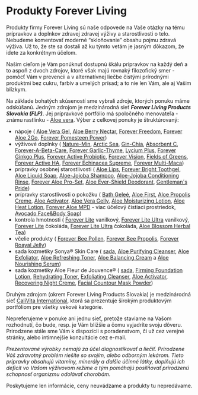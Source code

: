 Produkty Forever Living
=======================

Produkty firmy Forever Living sú naše odpovede na
Vaše otázky na tému prípravkov a doplnkov zdravej zdravej výživy a
starostlivosti o telo. Nebudeme komentovať moderné “skloňovanie” obsahu pojmu
zdravá výživa. Už to, že ste sa dostali až ku týmto vetám je jasným dôkazom, že
idete za konkrétnym účelom.

Našim cieľom je Vám ponúknuť dostupnú škálu prípravkov na každý deň a to aspoň z
dvoch zdrojov, ktoré však majú rovnaký filozofický smer - pomôcť Vám v prevencii
a v alternatívnej liečbe čistými prírodnými produktmi bez cukru, farbív a
umelých prísad; a to nie len Vám, ale aj Vašim blízkym.

Na základe bohatých skúseností sme vybrali zdroje, ktorých ponuku máme
odskúšanú. Jedným zdrojom je medzinárodná sieť ***Forever Living Products
Slovakia (FLP)***. Jej prípravkové portfólio má spoločného menovateľa - známu
rastlinku - [Aloe vera](/altmed/bylinky/aloe-vera). Výber
z celkovej ponuky je štruktúrovaný:

* nápoje (
  [Aloe Vera Gel](/altmed/proflp/aloe-vera-gel),
  [Aloe Berry Nectar](/altmed/proflp/aloe-berry-nectar),
  [Forever Freedom](/altmed/proflp/forever-freedom),
  [Forever Aloe 2Go](/altmed/proflp/forever-aloe-2go),
  [Forever Pomesteen Power](/altmed/proflp/forever-pomesteen-power))
* výživové doplnky (
  [Nature-Min](/altmed/proflp/nature-min),
  [Arctic Sea](/altmed/proflp/arctic-sea-super-omega-3),
  [Gin-Chia](/altmed/proflp/gin-chia),
  [Absorbent C](/altmed/proflp/absorbent-c),
  [Forever-A-Beta-Care](/altmed/proflp/a-beta-care),
  [Forever Garlic-Thyme](/altmed/proflp/forever-garlic-thyme),
  [Lycium Plus](/altmed/proflp/forever-lycium-plus),
  [Forever Ginkgo Plus](/altmed/proflp/forever-ginkgo-plus),
  [Forever Active Probiotic](/altmed/proflp/forever-active-probiotic),
  [Forever Vision](/altmed/proflp/forever-vision),
  [Fields of Greens](/altmed/proflp/fields-of-greens),
  [Forever Active HA](/altmed/proflp/forever-active-ha),
  [Forever Echinacea Supreme](/altmed/proflp/forever-echinacea-supreme), [Forever Multi-Maca](/altmed/proflp/forever-multi-maca))
* prípravky osobnej starostlivosti (
  [Aloe Lips](/altmed/proflp/aloe-lips),
  [Forever Bright Toothgel](/altmed/proflp/forever-bright-toothgel),
  [Aloe Liquid Soap](/altmed/proflp/aloe-liquid-soap),
  [Aloe-Jojoba Shampoo](/altmed/proflp/aloe-jojoba-shampoo),
  [Aloe-Jojoba Conditioning Rinse](/altmed/proflp/aloe-jojoba-conditioning-rinse), [Forever Aloe Pro-Set](/altmed/proflp/forever-aloe-pro-set),
  [Aloe Ever-Shield Deodorant](/altmed/proflp/aloe-ever-shield-deodorant), [Gentleman´s Pride](/altmed/proflp/gentlemans-pride))
* prípravky starostlivosti o pokožku (
  [Bath Geleé](/altmed/proflp/aloe-bath-gelee),
  [Aloe First](/altmed/proflp/aloe-first),
  [Aloe Propolis Creme](/altmed/proflp/aloe-propolis-creme),
  [Aloe Activator](/altmed/proflp/aloe-activator),
  [Aloe Vera Gelly](/altmed/proflp/aloe-vera-gelly),
  [Aloe Moisturizing Lotion](/altmed/proflp/aloe-moisturizing-lotion),
  [Aloe Heat Lotion](/altmed/proflp/aloe-heat-lotion),
  [Forever Aloe MPD](/altmed/proflp/forever-aloe-mpd) - viac účelový čistiaci prostriedok,
  [Avocado Face&Body Soap](/altmed/proflp/avocado-face-body-soap-avokadove-mydlo))
* kontrola hmotnosti (
  [Forever Lite](/altmed/proflp/forever-lite-vanilka) vanilkový,
  [Forever Lite Ultra](/altmed/proflp/forever-lite-ultra-vanilka) vanilkový, [Forever Lite](/altmed/proflp/forever-lite-cokolada) čokoláda,
  [Forever Lite Ultra](/altmed/proflp/forever-lite-ultra-cokolada) čokoláda, [Aloe Blossom Herbal Tea](/altmed/proflp/aloe-blossom-herbal-tea))
* včelie produkty (
  [Forever Bee Pollen](/altmed/proflp/forever-bee-pollen),
  [Forever Bee Propolis](/altmed/proflp/forever-bee-propolis),
  [Forever Roayal Jelly](/altmed/proflp/forever-royal-jelly))
* sada kozmetiky Sonya® Skin Care (
  [sada](/altmed/proflp/sonya-skin-care),
  [Aloe Purifying Cleanser](/altmed/proflp/aloe-purifying-cleanser),
  [Aloe Exfoliator](/altmed/proflp/aloe-deep-cleansing-exfoliator),
  [Aloe Refreshing Toner](/altmed/proflp/aloe-refreshing-toner),
  [Aloe Balancing Cream](/altmed/proflp/aloe-balancing-cream) a
  [Aloe Nourishing Serum](/altmed/proflp/aloe-nourishing-serum))
* sada kozmetiky Aloe Fleur de Jouvence® (
  [sada](/altmed/proflp/aloe-fleur-de-juouvence),
  [Firming Foundation Lotion](/altmed/proflp/firming-foundation-lotion), [Rehydrating Toner](/altmed/proflp/rehydrating-toner),
  [Exfoliating Cleanser](/altmed/proflp/exfoliating-cleanser),
  [Aloe Activator](/altmed/proflp/aloe-activator),
  [Recovering Night Creme](/altmed/proflp/recovering-night-creme),
  [Facial Countour Mask Powder](/altmed/proflp/facial-contour-mask-powder))

Druhým zdrojom (okrem Forever Living  Products Slovakia) je medzinárodná sieť
[CaliVita International](/altmed/procvi), ktorá sa prezentuje
širokým produktovým portfóliom pre všetky vekové kategórie.

Nepreferujeme v ponuke ani jednu sieť, pretože staviame na Vašom rozhodnutí, čo
bude, resp. je Vám bližšie a čomu vyjadríte svoju dôveru. Prirodzene stále sme
Vám k dispozícii s poradenstvom, či už cez verejné stránky, alebo intimnejšie
konzultácie cez e-mail.

*Prezentované výrobky nemajú za účel diagnostikovať a liečiť. Prirodzene Váš
zdravotný problém riešite so svojím, alebo odborným lekárom. Tieto prípravky
obsahujú vitamíny, minerály a ďalšie účinné látky, doplňujú ich deficit vo Vašom
výživovom režime a tým pomáhajú posilňovať prirodzenú schopnosť organizmu
odolávať chorobám.*

Poskytujeme len informácie, ceny neuvádzame a produkty tu nepredávame.
